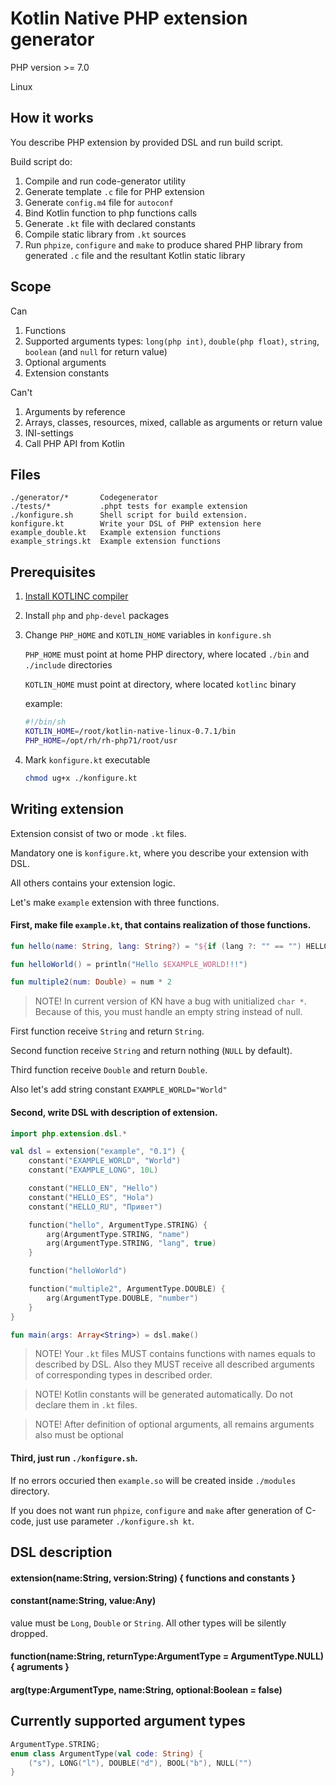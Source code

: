 # Kotlin Native PHP extension generator

PHP version >= 7.0

Linux

## How it works
You describe PHP extension by provided DSL and run build script.

Build script do:
1. Compile and run code-generator utility
2. Generate template `.c` file for PHP extension
3. Generate `config.m4` file for `autoconf`
4. Bind Kotlin function to php functions calls
5. Generate `.kt` file with declared constants
6. Compile static library from `.kt` sources
7. Run `phpize`, `configure` and `make` to produce shared PHP library from generated `.c` file and the resultant Kotlin static library

## Scope

Can
1. Functions
2. Supported arguments types: `long(php int)`, `double(php float)`, `string`, `boolean` (and `null` for return value)
2. Optional arguments
3. Extension constants

Can't
1. Arguments by reference
2. Arrays, classes, resources, mixed, callable as arguments or return value
3. INI-settings
4. Call PHP API from Kotlin

## Files

```
./generator/*       Codegenerator
./tests/*           .phpt tests for example extension
./konfigure.sh      Shell script for build extension.
konfigure.kt        Write your DSL of PHP extension here
example_double.kt   Example extension functions
example_strings.kt  Example extension functions
```

## Prerequisites

1. [Install KOTLINC compiler](https://kotlinlang.org/docs/tutorials/native/basic-kotlin-native-app.html)
2. Install `php` and `php-devel` packages
3. Change `PHP_HOME` and `KOTLIN_HOME` variables in `konfigure.sh`

   `PHP_HOME` must point at home PHP directory, where located `./bin` and `./include` directories

   `KOTLIN_HOME` must point at directory, where located `kotlinc` binary

   example:
   ```sh
   #!/bin/sh
   KOTLIN_HOME=/root/kotlin-native-linux-0.7.1/bin
   PHP_HOME=/opt/rh/rh-php71/root/usr
   ```
4. Mark `konfigure.kt` executable

   ```sh
   chmod ug+x ./konfigure.kt
   ```

## Writing extension

Extension consist of two or mode `.kt` files.

Mandatory one is `konfigure.kt`, where you describe your extension with DSL.

All others contains your extension logic.

Let's make `example` extension with three functions.

#### First, make file `example.kt`, that contains realization of those functions.

```kotlin
fun hello(name: String, lang: String?) = "${if (lang ?: "" == "") HELLO_EN else lang} $name!!!\n"

fun helloWorld() = println("Hello $EXAMPLE_WORLD!!!")

fun multiple2(num: Double) = num * 2
```

> NOTE! In current version of KN have a bug with unitialized `char *`. Because of this, you must handle an empty string instead of null.

First function receive `String` and return `String`.

Second function receive `String` and return nothing (`NULL` by default).

Third function receive `Double` and return `Double`.

Also let's add string constant `EXAMPLE_WORLD="World"`

#### Second, write DSL with description of extension.

```kotlin
import php.extension.dsl.*

val dsl = extension("example", "0.1") {
    constant("EXAMPLE_WORLD", "World")
    constant("EXAMPLE_LONG", 10L)

    constant("HELLO_EN", "Hello")
    constant("HELLO_ES", "Hola")
    constant("HELLO_RU", "Привет")

    function("hello", ArgumentType.STRING) {
        arg(ArgumentType.STRING, "name")
        arg(ArgumentType.STRING, "lang", true)
    }

    function("helloWorld")

    function("multiple2", ArgumentType.DOUBLE) {
        arg(ArgumentType.DOUBLE, "number")
    }
}

fun main(args: Array<String>) = dsl.make()
```

> NOTE! Your `.kt` files MUST contains functions with names equals to described by DSL. Also they MUST receive all described arguments of corresponding types in described order.

> NOTE! Kotlin constants will be generated automatically. Do not declare them in `.kt` files.

> NOTE! After definition of optional arguments, all remains arguments also must be optional

#### Third, just run `./konfigure.sh`.

If no errors occuried then `example.so` will be created inside `./modules` directory.

If you does not want run `phpize`, `configure` and `make` after generation of C-code, just use parameter `./konfigure.sh kt`.

## DSL description

#### extension(name:String, version:String) { functions and constants }

#### constant(name:String, value:Any)
value must be `Long`, `Double` or `String`. All other types will be silently dropped.

#### function(name:String, returnType:ArgumentType = ArgumentType.NULL) { agruments }

#### arg(type:ArgumentType, name:String, optional:Boolean = false)

## Currently supported argument types
```kotlin
ArgumentType.STRING;
enum class ArgumentType(val code: String) {
    ("s"), LONG("l"), DOUBLE("d"), BOOL("b"), NULL("")
}
```
